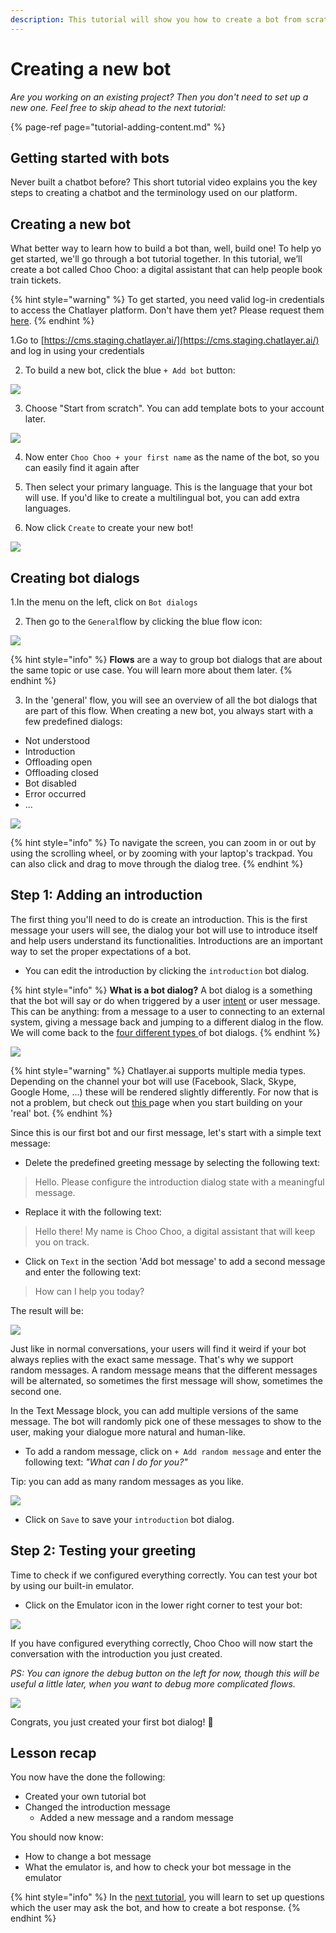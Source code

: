 ```yaml
---
description: This tutorial will show you how to create a bot from scratch.
---
```


# Creating a new bot

_Are you working on an existing project? Then you don't need to set up a new one. Feel free to skip ahead to the next tutorial:_

{% page-ref page="tutorial-adding-content.md" %}

## Getting started with bots

Never built a chatbot before? This short tutorial video explains you the key steps to creating a chatbot and the terminology used on our platform. 

## Creating a new bot

What better way to learn how to build a bot than, well, build one! To help yo get started, we'll go through a bot tutorial together. In this tutorial, we’ll create a bot called Choo Choo: a digital assistant that can help people book train tickets. 

{% hint style="warning" %}
To get started, you need valid log-in credentials to access the Chatlayer platform. Don't have them yet? Please request them [here](https://www.chatlayer.ai/contact).
{% endhint %}

1.Go to [https://cms.staging.chatlayer.ai/](https://cms.staging.chatlayer.ai/) and log in using your credentials

2. To build a new bot, click the blue `+ Add bot` button:

![](../.gitbook/assets/image%20%28196%29.png)

3. Choose "Start from scratch". You can add template bots to your account later.

![](../.gitbook/assets/image%20%28518%29.png)

4. Now enter `Choo Choo + your first name` as the name of the bot, so you can easily find it again after

5. Then select your primary language. This is the language that your bot will use. If you'd like to create a multilingual bot, you can add extra languages.

6. Now click `Create` to create your new bot!

![](../.gitbook/assets/createbot.png)

## Creating bot dialogs

1.In the menu on the left, click on `Bot dialogs`

2. Then go to the `General`flow by clicking the blue flow icon:

![](../.gitbook/assets/image%20%28186%29.png)

{% hint style="info" %}
**Flows** are a way to group bot dialogs that are about the same topic or use case. You will learn more about them later.
{% endhint %}

3. In the 'general' flow, you will see an overview of all the bot dialogs that are part of this flow. When creating a new bot, you always start with a few predefined dialogs:

* Not understood
* Introduction
* Offloading open
* Offloading closed
* Bot disabled
* Error occurred
* ...

![](../.gitbook/assets/image%20%28457%29.png)

{% hint style="info" %}
To navigate the screen, you can zoom in or out by using the scrolling wheel, or by zooming with your laptop's trackpad. You can also click and drag to move through the dialog tree.
{% endhint %}

## Step 1: Adding an introduction

The first thing you'll need to do is create an introduction. This is the first message your users will  see, the dialog your bot will use to introduce itself and help users understand its functionalities. Introductions are an important way to set the proper expectations of a bot.

* You can edit the introduction by clicking the `introduction` bot dialog.

{% hint style="info" %}
**What is a bot dialog?** A bot dialog is a something that the bot will say or do when triggered by a user [intent](https://docs.chatlayer.ai/understanding-users/natural-language-processing-nlp#intent) or user message. This can be anything: from a message to a user to connecting to an external system, giving a message back and jumping to a different dialog in the flow. We will come back to the [four different types ](https://docs.chatlayer.ai/bot-answers/dialog-state)of bot dialogs. 
{% endhint %}

![](../.gitbook/assets/image%20%28459%29.png)

{% hint style="warning" %}
Chatlayer.ai supports multiple media types. Depending on the channel your bot will use \(Facebook, Slack, Skype, Google Home, ...\) these will be rendered slightly differently.  For now that is not a problem, but check out [this ](https://docs.chatlayer.ai/channels/multi-channel)page when you start building on your 'real' bot.
{% endhint %}

Since this is our first bot and our first message, let's start with a simple text message:

* Delete the predefined greeting message by selecting the following text:

> Hello. Please configure the introduction dialog state with a meaningful message.

* Replace it with the following text:

> Hello there! My name is Choo Choo, a digital assistant that will keep you on track.

* Click on `Text`  in the section 'Add bot message' to add a second message and enter the following text:

> How can I help you today?

The result will be:

![](../.gitbook/assets/image%20%28427%29.png)

Just like in normal conversations, your users will find it weird if your bot always replies with the exact same message. That's why we support random messages. A random message means that the different messages will be alternated, so sometimes the first message will show, sometimes the second one.

In the Text Message block, you can add multiple versions of the same message. The bot will randomly pick one of these messages to show to the user, making your dialogue more natural and human-like.

* To add a random message, click on  `+ Add random message` and enter the following text: _"What can I do for you?"_

Tip: you can add as many random messages as you like. 

![](../.gitbook/assets/image%20%28451%29.png)

* Click on `Save` to save your `introduction` bot dialog.

## Step 2: Testing your greeting

Time to check if we configured everything correctly. You can test your bot by using our built-in emulator.

* Click on the Emulator icon in the lower right corner to test your bot:

![](../.gitbook/assets/image%20%2876%29.png)

If you have configured everything correctly, Choo Choo will now start the conversation with the introduction you just created.   
  
_PS: You can ignore the debug button on the left for now, though this will be useful a little later, when you want to debug more complicated flows._

![](../.gitbook/assets/image%20%28228%29.png)

Congrats, you just created your first bot dialog! 🥳

## Lesson recap

You now have the done the following:

* Created your own tutorial bot
* Changed the introduction message
  * Added a new message and a random message

You should now know:

* How to change a bot message
* What the emulator is, and how to check your bot message in the emulator

{% hint style="info" %}
In the [next tutorial](tutorial-adding-content.md), you will learn to set up questions which the user may ask the bot, and how to create a bot response.
{% endhint %}

